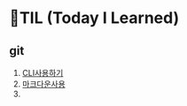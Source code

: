 # 🌱TIL (Today I Learned)

## git

1. [CLI사용하기](./startcamp/CLI.md)
2. [마크다운사용](./startcamp/markdown.md)
3.  